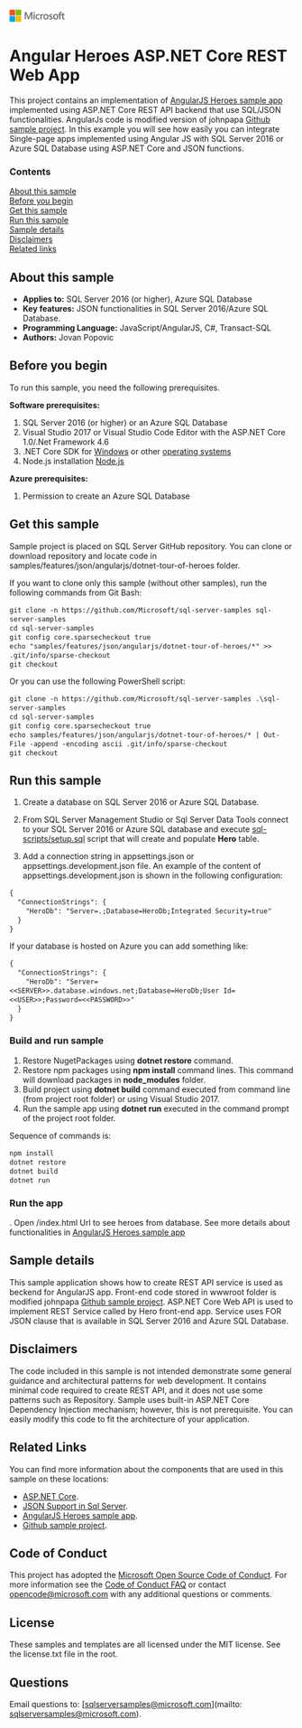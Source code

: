 ![](./media/solutions-microsoft-logo-small.png)
# Angular Heroes ASP.NET Core REST Web App

This project contains an implementation of [AngularJS Heroes sample app](https://angular.io/docs/ts/latest/tutorial/) implemented using ASP.NET Core REST API backend that use SQL/JSON functionalities.
AngularJs code is modified version of johnpapa [Github sample project](https://github.com/johnpapa/angular2-tour-of-heroes). 
In this example you will see how easily you can integrate Single-page apps implemented using Angular JS with SQL Server 2016 or Azure SQL Database using ASP.NET Core and JSON functions.

### Contents

[About this sample](#about-this-sample)<br/>
[Before you begin](#before-you-begin)<br/>
[Get this sample](#get-this-sample)<br/>
[Run this sample](#run-this-sample)<br/>
[Sample details](#sample-details)<br/>
[Disclaimers](#disclaimers)<br/>
[Related links](#related-links)<br/>

<a name=about-this-sample></a>

## About this sample

- **Applies to:** SQL Server 2016 (or higher), Azure SQL Database
- **Key features:** JSON functionalities in SQL Server 2016/Azure SQL Database.
- **Programming Language:** JavaScript/AngularJS, C#, Transact-SQL
- **Authors:** Jovan Popovic

<a name=before-you-begin></a>

## Before you begin

To run this sample, you need the following prerequisites.

**Software prerequisites:**

1. SQL Server 2016 (or higher) or an Azure SQL Database
2. Visual Studio 2017 or Visual Studio Code Editor with the ASP.NET Core 1.0/.Net Framework 4.6
3. .NET Core SDK for [Windows](https://go.microsoft.com/fwlink/?LinkID=827524) or other [operating systems](https://www.microsoft.com/net/core)
4. Node.js installation [Node.js](https://nodejs.org/en/download/)

**Azure prerequisites:**

1. Permission to create an Azure SQL Database


<a name=get-this-sample></a>

## Get this sample

Sample project is placed on SQL Server GitHub repository. You can clone or download repository and locate code 
in samples/features/json/angularjs/dotnet-tour-of-heroes folder.

If you want to clone only this sample (without other samples), run the following commands from Git Bash:

```
git clone -n https://github.com/Microsoft/sql-server-samples sql-server-samples
cd sql-server-samples
git config core.sparsecheckout true
echo "samples/features/json/angularjs/dotnet-tour-of-heroes/*" >> .git/info/sparse-checkout
git checkout
```

Or you can use the following PowerShell script:
```
git clone -n https://github.com/Microsoft/sql-server-samples .\sql-server-samples
cd sql-server-samples
git config core.sparsecheckout true
echo samples/features/json/angularjs/dotnet-tour-of-heroes/* | Out-File -append -encoding ascii .git/info/sparse-checkout
git checkout
```

<a name=run-this-sample></a>

## Run this sample

1. Create a database on SQL Server 2016 or Azure SQL Database.

2. From SQL Server Management Studio or Sql Server Data Tools connect to your SQL Server 2016 or Azure SQL database and execute [sql-scripts/setup.sql](sql-scripts/setup.sql) script that will create and populate **Hero** table.

3. Add a connection string in appsettings.json or appsettings.development.json file. An example of the content of appsettings.development.json is shown in the following configuration:

```
{
  "ConnectionStrings": {
    "HeroDb": "Server=.;Database=HeroDb;Integrated Security=true"
  }
}
```

If your database is hosted on Azure you can add something like:
```
{
  "ConnectionStrings": {
    "HeroDb": "Server=<<SERVER>>.database.windows.net;Database=HeroDb;User Id=<<USER>>;Password=<<PASSWORD>>"
  }
}
```

### Build and run sample

1. Restore NugetPackages using **dotnet restore** command.
2. Restore npm packages using **npm install** command lines. This command will download packages in **node_modules** folder.
3. Build project using **dotnet build** command executed from command line (from project root folder) or using Visual Studio 2017. 
4. Run the sample app using **dotnet run** executed in the command prompt of the project root folder.  

Sequence of commands is:
```
npm install
dotnet restore
dotnet build
dotnet run
```

### Run the app
. Open /index.html Url to see heroes from database.
See more details about functionalities in [AngularJS Heroes sample app](https://angular.io/docs/ts/latest/tutorial/) 

<a name=sample-details></a>

## Sample details

This sample application shows how to create REST API service is used as beckend for AngularJS app.
Front-end code stored in wwwroot folder is modified johnpapa [Github sample project](https://github.com/johnpapa/angular2-tour-of-heroes).
ASP.NET Core Web API is used to implement REST Service called by Hero front-end app.
Service uses FOR JSON clause that is available in SQL Server 2016 and Azure SQL Database.

<a name=disclaimers></a>

## Disclaimers
The code included in this sample is not intended demonstrate some general guidance and architectural patterns for web development. It contains minimal code required to create REST API, and it does not use some patterns such as Repository. Sample uses built-in ASP.NET Core Dependency Injection mechanism; however, this is not prerequisite.
You can easily modify this code to fit the architecture of your application.

<a name=related-links></a>

## Related Links

You can find more information about the components that are used in this sample on these locations: 
- [ASP.NET Core](http://www.asp.net/core).
- [JSON Support in Sql Server](https://msdn.microsoft.com/en-us/library/dn921897.aspx).
- [AngularJS Heroes sample app](https://angular.io/docs/ts/latest/tutorial/).
- [Github sample project](https://github.com/johnpapa/angular2-tour-of-heroes).

## Code of Conduct
This project has adopted the [Microsoft Open Source Code of Conduct](https://opensource.microsoft.com/codeofconduct/). For more information see the [Code of Conduct FAQ](https://opensource.microsoft.com/codeofconduct/faq/) or contact [opencode@microsoft.com](mailto:opencode@microsoft.com) with any additional questions or comments.

## License
These samples and templates are all licensed under the MIT license. See the license.txt file in the root.

## Questions
Email questions to: [sqlserversamples@microsoft.com](mailto: sqlserversamples@microsoft.com).
